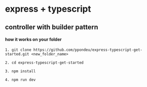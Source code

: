 # express + typescript
## controller with builder pattern
#### how it works on your folder
    1. git clone https://github.com/ppondeu/express-typescript-get-started.git <new_folder_name>
    
    2. cd express-typescript-get-started

    3. npm install
    
    4. npm run dev